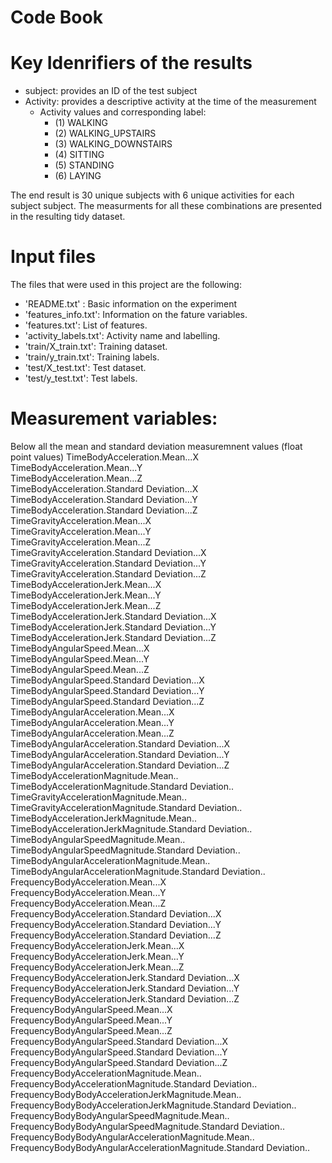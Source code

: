 # Code Book

# Key Idenrifiers of the results
- subject: provides an ID of the test subject
- Activity: provides a descriptive activity at the time of the measurement
  - Activity values and corresponding label:
    - (1) WALKING
    - (2) WALKING_UPSTAIRS
    - (3) WALKING_DOWNSTAIRS
    - (4) SITTING
    - (5) STANDING
    - (6) LAYING

The end result is 30 unique subjects with 6 unique activities for each subject subject. The measurments for all these combinations are presented in the resulting tidy dataset. 

# Input files
The files that were used in this project are the following:

- 'README.txt' : Basic information on the experiment
- 'features_info.txt': Information on the fature variables.
- 'features.txt': List of features.
- 'activity_labels.txt': Activity name and labelling.
- 'train/X_train.txt': Training dataset.
- 'train/y_train.txt': Training labels.
- 'test/X_test.txt': Test dataset.
- 'test/y_test.txt': Test labels.

# Measurement variables:

Below all the mean and standard deviation measuremnent values (float point values)
 TimeBodyAcceleration.Mean...X                                     
 TimeBodyAcceleration.Mean...Y                                    
 TimeBodyAcceleration.Mean...Z                                     
 TimeBodyAcceleration.Standard Deviation...X                       
 TimeBodyAcceleration.Standard Deviation...Y                       
 TimeBodyAcceleration.Standard Deviation...Z                       
 TimeGravityAcceleration.Mean...X                                  
 TimeGravityAcceleration.Mean...Y                                  
 TimeGravityAcceleration.Mean...Z                                  
 TimeGravityAcceleration.Standard Deviation...X                    
 TimeGravityAcceleration.Standard Deviation...Y                    
 TimeGravityAcceleration.Standard Deviation...Z                    
 TimeBodyAccelerationJerk.Mean...X                                 
 TimeBodyAccelerationJerk.Mean...Y                                 
 TimeBodyAccelerationJerk.Mean...Z                                 
 TimeBodyAccelerationJerk.Standard Deviation...X                   
 TimeBodyAccelerationJerk.Standard Deviation...Y                   
 TimeBodyAccelerationJerk.Standard Deviation...Z                   
 TimeBodyAngularSpeed.Mean...X                                     
 TimeBodyAngularSpeed.Mean...Y                                     
 TimeBodyAngularSpeed.Mean...Z                                     
 TimeBodyAngularSpeed.Standard Deviation...X                       
 TimeBodyAngularSpeed.Standard Deviation...Y                       
 TimeBodyAngularSpeed.Standard Deviation...Z                       
 TimeBodyAngularAcceleration.Mean...X                              
 TimeBodyAngularAcceleration.Mean...Y                             
 TimeBodyAngularAcceleration.Mean...Z                              
 TimeBodyAngularAcceleration.Standard Deviation...X                
 TimeBodyAngularAcceleration.Standard Deviation...Y                
 TimeBodyAngularAcceleration.Standard Deviation...Z                
 TimeBodyAccelerationMagnitude.Mean..                              
 TimeBodyAccelerationMagnitude.Standard Deviation..                
 TimeGravityAccelerationMagnitude.Mean..                           
 TimeGravityAccelerationMagnitude.Standard Deviation..             
 TimeBodyAccelerationJerkMagnitude.Mean..                          
 TimeBodyAccelerationJerkMagnitude.Standard Deviation..            
 TimeBodyAngularSpeedMagnitude.Mean..                              
 TimeBodyAngularSpeedMagnitude.Standard Deviation..                
 TimeBodyAngularAccelerationMagnitude.Mean..                       
 TimeBodyAngularAccelerationMagnitude.Standard Deviation..         
 FrequencyBodyAcceleration.Mean...X                                
 FrequencyBodyAcceleration.Mean...Y                                
 FrequencyBodyAcceleration.Mean...Z                                
 FrequencyBodyAcceleration.Standard Deviation...X                  
 FrequencyBodyAcceleration.Standard Deviation...Y                  
 FrequencyBodyAcceleration.Standard Deviation...Z                  
 FrequencyBodyAccelerationJerk.Mean...X                             
 FrequencyBodyAccelerationJerk.Mean...Y                             
 FrequencyBodyAccelerationJerk.Mean...Z                            
 FrequencyBodyAccelerationJerk.Standard Deviation...X              
 FrequencyBodyAccelerationJerk.Standard Deviation...Y              
 FrequencyBodyAccelerationJerk.Standard Deviation...Z              
 FrequencyBodyAngularSpeed.Mean...X                                
 FrequencyBodyAngularSpeed.Mean...Y                                
 FrequencyBodyAngularSpeed.Mean...Z                                
 FrequencyBodyAngularSpeed.Standard Deviation...X                  
 FrequencyBodyAngularSpeed.Standard Deviation...Y                  
 FrequencyBodyAngularSpeed.Standard Deviation...Z                  
 FrequencyBodyAccelerationMagnitude.Mean..                         
 FrequencyBodyAccelerationMagnitude.Standard Deviation..           
 FrequencyBodyBodyAccelerationJerkMagnitude.Mean..                 
 FrequencyBodyBodyAccelerationJerkMagnitude.Standard Deviation..   
 FrequencyBodyBodyAngularSpeedMagnitude.Mean..                     
 FrequencyBodyBodyAngularSpeedMagnitude.Standard Deviation..       
 FrequencyBodyBodyAngularAccelerationMagnitude.Mean..              
 FrequencyBodyBodyAngularAccelerationMagnitude.Standard Deviation..
